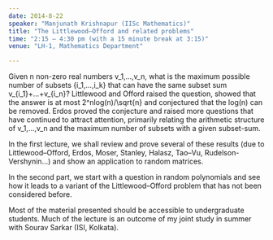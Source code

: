 ```yaml
---
date: 2014-8-22
speaker: "Manjunath Krishnapur (IISc Mathematics)"
title: "The Littlewood–Offord and related problems"
time: "2:15 – 4:30 pm (with a 15 minute break at 3:15)" 
venue: "LH-1, Mathematics Department"

---
```


Given n non-zero real numbers v_1,...,v_n, what is the maximum
possible number of subsets {i_1,...,i_k} that can have the same
subset sum v_{i_1}+...+v_{i_n}? Littlewood and Offord raised the
question, showed that the answer is at most 2^nlog(n)/\sqrt{n} and
conjectured that the log(n) can be removed. Erdos proved the
conjecture and raised more questions that have continued to attract
attention, primarily relating the arithmetic structure of
v_1,...,v_n and the maximum number of subsets with a given
subset-sum.

In the first lecture, we shall review and prove several of these results
(due to Littlewood–Offord, Erdos, Moser, Stanley, Halasz, Tao–Vu,
Rudelson-Vershynin...) and show an application to random matrices.

In the second part, we start with a question in random polynomials and see
how it leads to a variant of the Littlewood–Offord problem that has not
been considered before.

Most of the material presented should be accessible to undergraduate
students. Much of the lecture is an outcome of my joint study in summer
with Sourav Sarkar (ISI, Kolkata).
